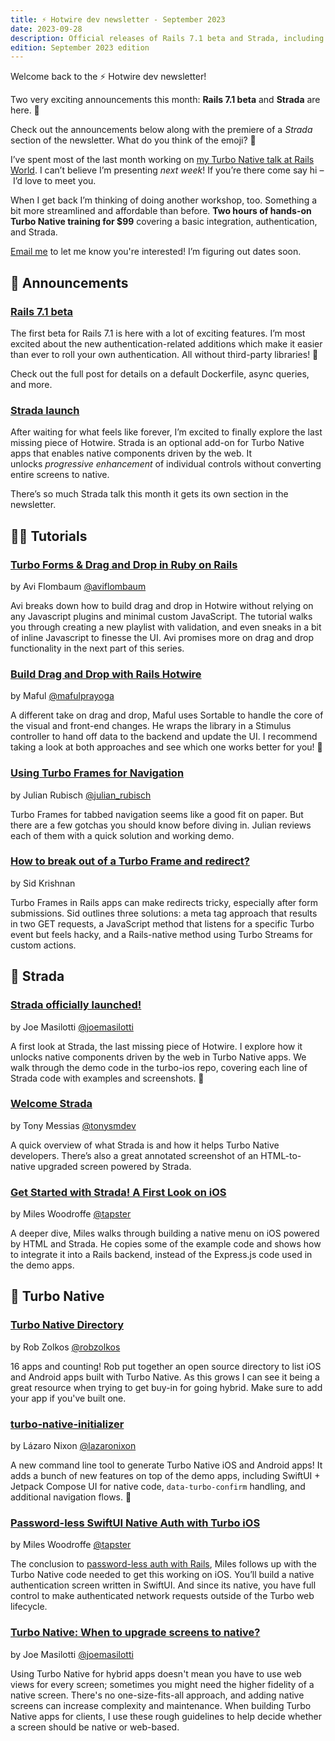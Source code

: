 ```yaml
---
title: ⚡️ Hotwire dev newsletter - September 2023
date: 2023-09-28
description: Official releases of Rails 7.1 beta and Strada, including a bunch of first look articles and some deep dives.
edition: September 2023 edition
---
```


Welcome back to the ⚡️ Hotwire dev newsletter!

Two very exciting announcements this month: **Rails 7.1 beta** and **Strada** are here. 🥳

Check out the announcements below along with the premiere of a _Strada_ section of the newsletter. What do you think of the emoji? 🌉

I’ve spent most of the last month working on [my Turbo Native talk at Rails World](https://rubyonrails.org/world/agenda/day-2/6-joe-masilotti-se4ssion). I can’t believe I’m presenting _next week_! If you’re there come say hi – I’d love to meet you.

When I get back I’m thinking of doing another workshop, too. Something a bit more streamlined and affordable than before. **Two hours of hands-on Turbo Native training for $99** covering a basic integration, authentication, and Strada.

[Email me](mailto:joe@masilotti.com) to let me know you're interested! I’m figuring out dates soon.

## 📣 Announcements

### [Rails 7.1 beta](https://rubyonrails.org/2023/9/13/Rails-7-1-0-beta-1-has-been-released)

The first beta for Rails 7.1 is here with a lot of exciting features. I’m most excited about the new authentication-related additions which make it easier than ever to roll your own authentication. All without third-party libraries! 💪

Check out the full post for details on a default Dockerfile, async queries, and more.

### [Strada launch](https://dev.37signals.com/announcing-strada/)

After waiting for what feels like forever, I’m excited to finally explore the last missing piece of Hotwire. Strada is an optional add-on for Turbo Native apps that enables native components driven by the web. It unlocks *progressive enhancement* of individual controls without converting entire screens to native.

There’s so much Strada talk this month it gets its own section in the newsletter.

## 👩‍🏫 Tutorials

### [Turbo Forms & Drag and Drop in Ruby on Rails](https://code.avi.nyc/turbo-forms-drag-and-drop-in-ruby-on-rails-part-1)

by Avi Flombaum [@aviflombaum](https://twitter.com/aviflombaum)

Avi breaks down how to build drag and drop in Hotwire without relying on any Javascript plugins and minimal custom JavaScript. The tutorial walks you through creating a new playlist with validation, and even sneaks in a bit of inline Javascript to finesse the UI. Avi promises more on drag and drop functionality in the next part of this series.

### [Build Drag and Drop with Rails Hotwire](https://maful.web.id/posts/build-drag-and-drop-with-rails-hotwire/)

by Maful [@mafulprayoga](https://twitter.com/mafulprayoga)

A different take on drag and drop, Maful uses Sortable to handle the core of the visual and front-end changes. He wraps the library in a Stimulus controller to hand off data to the backend and update the UI. I recommend taking a look at both approaches and see which one works better for you! 💭

### [Using Turbo Frames for Navigation](https://www.railsreviews.com/articles/turbo-frames-navigation)

by Julian Rubisch [@julian_rubisch](https://twitter.com/julian_rubisch)

Turbo Frames for tabbed navigation seems like a good fit on paper. But there are a few gotchas you should know before diving in. Julian reviews each of them with a quick solution and working demo.

### [How to break out of a Turbo Frame and redirect?](https://www.ducktypelabs.com/turbo-break-out-and-redirect/)

by Sid Krishnan

Turbo Frames in Rails apps can make redirects tricky, especially after form submissions. Sid outlines three solutions: a meta tag approach that results in two GET requests, a JavaScript method that listens for a specific Turbo event but feels hacky, and a Rails-native method using Turbo Streams for custom actions.

## 🌉 Strada

### [Strada officially launched!]()

by Joe Masilotti [@joemasilotti](https://twitter.com/joemasilotti)

A first look at Strada, the last missing piece of Hotwire. I explore how it unlocks native components driven by the web in Turbo Native apps. We walk through the demo code in the turbo-ios repo, covering each line of Strada code with examples and screenshots. 📱

### [Welcome Strada](https://world.hey.com/tonysm/welcome-strada-7ada634c)

by Tony Messias [@tonysmdev](https://twitter.com/tonysmdev)

A quick overview of what Strada is and how it helps Turbo Native developers. There’s also a great annotated screenshot of an HTML-to-native upgraded screen powered by Strada.

### [Get Started with Strada! A First Look on iOS](https://mileswoodroffe.com/articles/get-started-with-strada)

by Miles Woodroffe [@tapster](https://twitter.com/tapster)

A deeper dive, Miles walks through building a native menu on iOS powered by HTML and Strada. He copies some of the example code and shows how to integrate it into a Rails backend, instead of the Express.js code used in the demo apps.

## 📱 Turbo Native

### [Turbo Native Directory](https://turbonative.directory)

by Rob Zolkos [@robzolkos](https://twitter.com/robzolkos)

16 apps and counting! Rob put together an open source directory to list iOS and Android apps built with Turbo Native. As this grows I can see it being a great resource when trying to get buy-in for going hybrid. Make sure to add your app if you've built one.

### [turbo-native-initializer](https://github.com/lazaronixon/turbo-native-initializer)

by Lázaro Nixon [@lazaronixon](https://twitter.com/lazaronixon)

A new command line tool to generate Turbo Native iOS and Android apps! It adds a bunch of new features on top of the demo apps, including SwiftUI + Jetpack Compose UI for native code, `data-turbo-confirm` handling, and additional navigation flows. 🤩

### [Password-less SwiftUI Native Auth with Turbo iOS](https://mileswoodroffe.com/articles/passwordless-turbo-native-ios-auth)

by Miles Woodroffe [@tapster](https://twitter.com/tapster)

The conclusion to [password-less auth with Rails](https://mileswoodroffe.com/articles/passwordless-auth-with-rails), Miles follows up with the Turbo Native code needed to get this working on iOS. You’ll build a native authentication screen written in SwiftUI. And since its native, you have full control to make authenticated network requests outside of the Turbo web lifecycle.

### [Turbo Native: When to upgrade screens to native?]()

by Joe Masilotti [@joemasilotti](https://twitter.com/joemasilotti)

Using Turbo Native for hybrid apps doesn't mean you have to use web views for every screen; sometimes you might need the higher fidelity of a native screen. There's no one-size-fits-all approach, and adding native screens can increase complexity and maintenance. When building Turbo Native apps for clients, I use these rough guidelines to help decide whether a screen should be native or web-based.
